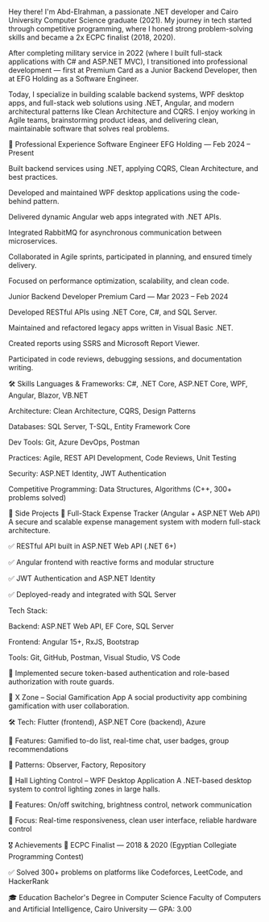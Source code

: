 
Hey there! I'm Abd-Elrahman, a passionate .NET developer and Cairo University Computer Science graduate (2021). My journey in tech started through competitive programming, where I honed strong problem-solving skills and became a 2x ECPC finalist (2018, 2020).

After completing military service in 2022 (where I built full-stack applications with C# and ASP.NET MVC), I transitioned into professional development — first at Premium Card as a Junior Backend Developer, then at EFG Holding as a Software Engineer.

Today, I specialize in building scalable backend systems, WPF desktop apps, and full-stack web solutions using .NET, Angular, and modern architectural patterns like Clean Architecture and CQRS. I enjoy working in Agile teams, brainstorming product ideas, and delivering clean, maintainable software that solves real problems.

💼 Professional Experience
Software Engineer
EFG Holding — Feb 2024 – Present

Built backend services using .NET, applying CQRS, Clean Architecture, and best practices.

Developed and maintained WPF desktop applications using the code-behind pattern.

Delivered dynamic Angular web apps integrated with .NET APIs.

Integrated RabbitMQ for asynchronous communication between microservices.

Collaborated in Agile sprints, participated in planning, and ensured timely delivery.

Focused on performance optimization, scalability, and clean code.

Junior Backend Developer
Premium Card — Mar 2023 – Feb 2024

Developed RESTful APIs using .NET Core, C#, and SQL Server.

Maintained and refactored legacy apps written in Visual Basic .NET.

Created reports using SSRS and Microsoft Report Viewer.

Participated in code reviews, debugging sessions, and documentation writing.

🛠️ Skills
Languages & Frameworks: C#, .NET Core, ASP.NET Core, WPF, Angular, Blazor, VB.NET

Architecture: Clean Architecture, CQRS, Design Patterns

Databases: SQL Server, T-SQL, Entity Framework Core

Dev Tools: Git, Azure DevOps, Postman

Practices: Agile, REST API Development, Code Reviews, Unit Testing

Security: ASP.NET Identity, JWT Authentication

Competitive Programming: Data Structures, Algorithms (C++, 300+ problems solved)

🚀 Side Projects
🔹 Full-Stack Expense Tracker (Angular + ASP.NET Web API)
A secure and scalable expense management system with modern full-stack architecture.

✅ RESTful API built in ASP.NET Web API (.NET 6+)

✅ Angular frontend with reactive forms and modular structure

✅ JWT Authentication and ASP.NET Identity

✅ Deployed-ready and integrated with SQL Server

Tech Stack:

Backend: ASP.NET Web API, EF Core, SQL Server

Frontend: Angular 15+, RxJS, Bootstrap

Tools: Git, GitHub, Postman, Visual Studio, VS Code

🔐 Implemented secure token-based authentication and role-based authorization with route guards.

🔹 X Zone – Social Gamification App
A social productivity app combining gamification with user collaboration.

🛠️ Tech: Flutter (frontend), ASP.NET Core (backend), Azure

📌 Features: Gamified to-do list, real-time chat, user badges, group recommendations

🧩 Patterns: Observer, Factory, Repository

🔹 Hall Lighting Control – WPF Desktop Application
A .NET-based desktop system to control lighting zones in large halls.

📌 Features: On/off switching, brightness control, network communication

🧠 Focus: Real-time responsiveness, clean user interface, reliable hardware control



🎖 Achievements
🥇 ECPC Finalist — 2018 & 2020 (Egyptian Collegiate Programming Contest)

✅ Solved 300+ problems on platforms like Codeforces, LeetCode, and HackerRank

🎓 Education
Bachelor's Degree in Computer Science
Faculty of Computers and Artificial Intelligence, Cairo University — GPA: 3.00
